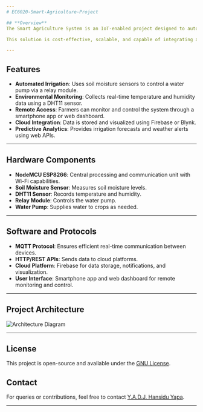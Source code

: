 ```yaml
---
# EC6020-Smart-Agriculture-Project

## **Overview**  
The Smart Agriculture System is an IoT-enabled project designed to automate and optimize agricultural practices. The system leverages sensors, a microcontroller, and cloud integration to monitor soil moisture, temperature, and humidity in real-time. It automates irrigation using a water pump controlled by a relay module, ensuring crops receive the right amount of water at the right time. Farmers can remotely monitor and control the system via a smartphone app or web dashboard, enhancing resource efficiency and productivity.

This solution is cost-effective, scalable, and capable of integrating additional sensors to expand its functionality. The system's predictive analytics feature provides actionable insights by analyzing environmental data over time, helping farmers make data-driven decisions and adapt to changing conditions.  

---
```


## **Features**  
- **Automated Irrigation**: Uses soil moisture sensors to control a water pump via a relay module.  
- **Environmental Monitoring**: Collects real-time temperature and humidity data using a DHT11 sensor.  
- **Remote Access**: Farmers can monitor and control the system through a smartphone app or web dashboard.  
- **Cloud Integration**: Data is stored and visualized using Firebase or Blynk.  
- **Predictive Analytics**: Provides irrigation forecasts and weather alerts using web APIs.  

---

## **Hardware Components**  
- **NodeMCU ESP8266**: Central processing and communication unit with Wi-Fi capabilities.  
- **Soil Moisture Sensor**: Measures soil moisture levels.  
- **DHT11 Sensor**: Records temperature and humidity.  
- **Relay Module**: Controls the water pump.  
- **Water Pump**: Supplies water to crops as needed.  

---

## **Software and Protocols**  
- **MQTT Protocol**: Ensures efficient real-time communication between devices.  
- **HTTP/REST APIs**: Sends data to cloud platforms.  
- **Cloud Platform**: Firebase for data storage, notifications, and visualization.  
- **User Interface**: Smartphone app and web dashboard for remote monitoring and control.  

---


## **Project Architecture**  
![Architecture Diagram]()  

---

## **License**  
This project is open-source and available under the [GNU License](https://www.gnu.org/licenses/gpl-3.0.en.html).  

## **Contact**  
For queries or contributions, feel free to contact [Y.A.D.J. Hansidu Yapa](mailto:janithhansiduyapa1@gmail.com).  

--- 